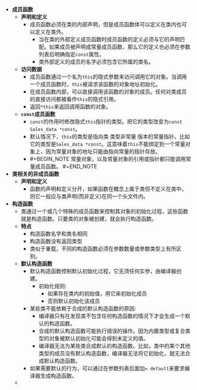 - **成员函数**
	- **声明和定义**
		- 成员函数必须在类的内部声明，但是成员函数体可以定义在类内也可以定义在类外。
			- 当在类的外部定义成员函数时成员函数的定义必须与它的声明匹配。如果成员被声明成常量成员函数，那么它的定义也必须在参数列表后明确指定`const`属性。
			- 类外部定义的成员的名字必须包含它所属的类名。
	- **访问数据**
		- 成员函数通过一个名为`this`的隐式参数来访问调用它的对象。当调用一个成员函数时，`this`被请求该函数的对象地址初始化。
		- 在成员函数内部，可以直接调用该函数的对象的成员。任何对类成员的直接访问都被看作`this`的隐式引用。
		- 返回`*this`来返回调用函数的对象。
	- **`const`成员函数**
		- `const`的作用时修改隐式`this`指针的类型。把它的类型改变为`const Sales_data *const`。
		- 默认情况下，`this`的类型是指向类 类型非常量 版本的常量指针。比如它的类型是`Sales_data *const`。这意味着`this`不能绑定到一个常量对象上，因为常量对象的地址只能由指向常量的指针存放。
		- #+BEGIN_NOTE
		  常量对象，以及常量对象的引用或指针都只能调用常量成员函数。
		  #+END_NOTE
- **类相关的非成员函数**
	- **声明和定义**
		- 函数的声明和定义分开，如果函数在概念上属于类但不定义在类中，则它一般应与类声明(而非定义)在同一个头文件内。
- **构造函数**
	- 类通过一个或几个特殊的成员函数来控制其对象的初始化过程，这些函数就是构造函数。只要类的对象被创建，就会执行构造函数。
	- **特点**
		- 构造函数名字和类名相同
		- 构造函数没有返回类型
		- 类似于重载，不同的构造函数必须在参数数量或参数类型上有所区别。
	- **默认构造函数**
		- 默认构造函数控制默认初始化过程，它无须任何实参，由编译器创建。
			- 初始化规则:
				- 如果存在类内的初始值，用它来初始化成员
				- 否则默认初始化该成员
		- 某些类不能依赖于合成的默认构造函数的原因:
			- 编译器只有在发现类不包含任何构造函数的情况下才会生成一个默认的构造函数。
			- 合成的默认构造函数可能执行错误的操作。因为内置类型或复合类型的对象被默认初始化可能会得到未定义的值。
			- 编译器无法为某些类合成默认的构造函数。比如，类中的某个其他类型的成员没有默认构造函数，编译器无法将它初始化，就无法合成默认构造函数。
		- 如果需要默认的行为，可以通过在参数列表后面加`= default`来要求编译器生成构造函数。
	-